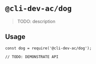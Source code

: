 # `@cli-dev-ac/dog`

> TODO: description

## Usage

```
const dog = require('@cli-dev-ac/dog');

// TODO: DEMONSTRATE API
```
